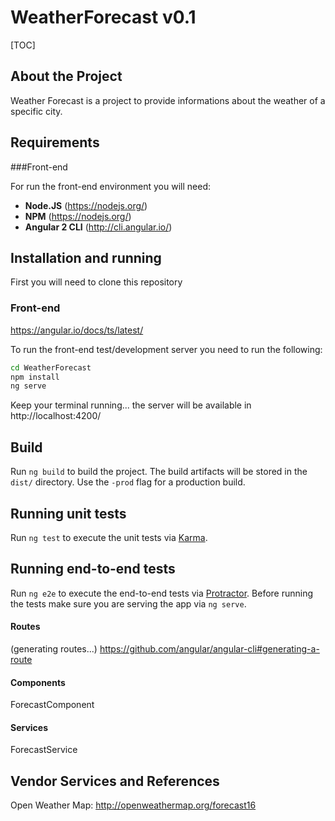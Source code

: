 
# WeatherForecast v0.1

[TOC]

## About the Project

Weather Forecast is a project to provide informations about the weather of a specific city.


## Requirements

###Front-end

For run the front-end environment you will need:

- **Node.JS** (https://nodejs.org/)
- **NPM** (https://nodejs.org/)
- **Angular 2 CLI** (http://cli.angular.io/)

## Installation and running

First you will need to clone this repository

### Front-end

https://angular.io/docs/ts/latest/

To run the front-end test/development server you need to run the following:

```bash
cd WeatherForecast
npm install
ng serve
```

Keep your terminal running... the server will be available in http://localhost:4200/


## Build

Run `ng build` to build the project. The build artifacts will be stored in the `dist/` directory. Use the `-prod` flag for a production build.

## Running unit tests

Run `ng test` to execute the unit tests via [Karma](https://karma-runner.github.io).

## Running end-to-end tests

Run `ng e2e` to execute the end-to-end tests via [Protractor](http://www.protractortest.org/).
Before running the tests make sure you are serving the app via `ng serve`.


#### Routes

(generating routes...)
https://github.com/angular/angular-cli#generating-a-route

#### Components

ForecastComponent

#### Services

ForecastService

## Vendor Services and References

Open Weather Map: http://openweathermap.org/forecast16
